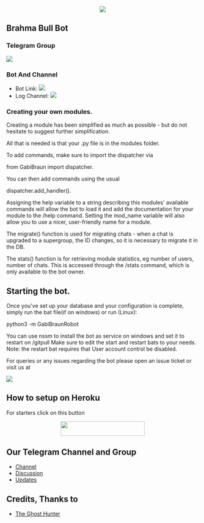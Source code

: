 <p align="center">
  <img src="https://telegra.ph/file/aa1b3e93ee59f6221d4e3.jpg">
</p>

## Brahma Bull Bot 

### Telegram Group
<p align="left">
<a href="https://telegram.dog/BrahmaBullchat" alt="Telegram!"> <img src="https://aleen42.github.io/badges/src/telegram.svg" /> </a>

### Bot And Channel 
* Bot Link:  <a href="http://telegram.dog/Brahmabullbot" alt="Brama Bull"> <img src="https://img.shields.io/badge/%F0%9F%A4%96%20-Brahmabull-blue" /> </a>
* Log Channel: <a  href="https://telegram.dog/BrahmaBulllogs" alt="Bot Logs"> <img  src="https://img.shields.io/badge/%F0%9F%92%A1-Brahmabull%20Log%20Channel-9cf" /> </a>

### Creating your own modules.

Creating a module has been simplified as much as possible - but do not hesitate to suggest further simplification.

All that is needed is that your .py file is in the modules folder.

To add commands, make sure to import the dispatcher via

from GabiBraun  import dispatcher.

You can then add commands using the usual

dispatcher.add_handler().

Assigning the help variable to a string describing this modules' available
commands will allow the bot to load it and add the documentation for
your module to the /help command. Setting the mod_name variable will also allow you to use a nicer, user-friendly name for a module.

The migrate() function is used for migrating chats - when a chat is upgraded to a supergroup, the ID changes, so 
it is necessary to migrate it in the DB.

The stats() function is for retrieving module statistics, eg number of users, number of chats. This is accessed 
through the /stats command, which is only available to the bot owner.

## Starting the bot.

Once you've set up your database and your configuration is complete, simply run the bat file(if on windows) or run (Linux):

python3 -m GabiBraunRobot

You can use nssm to install the bot as service on windows and set it to restart on /gitpull 
Make sure to edit the start and restart bats to your needs. 
Note: the restart bat requires that User account control be disabled.

For queries or any issues regarding the bot please open an issue ticket or visit us at <p align="left">
<a href="https://telegram.dog/BrahmaBullchat" alt="Telegram!"> <img src="https://aleen42.github.io/badges/src/telegram.svg" /> </a>

## How to setup on Heroku 
For starters click on this button 

<p align="center"><a href="https://heroku.com/deploy?template=https://github.com/legendmybabybot/king_mangement_bot"> <img src="https://img.shields.io/badge/Deploy%20To%20Heroku-black?style=for-the-badge&logo=heroku" width="220" height="38.45"/></a></p>


## Our Telegram Channel and Group

* [Channel](https://t.me/legend_king_mangement_bot)
* [Discussion](https://t.me/legend_mangement_support)
* [Updates](https://t.me/legend_king_mangement_bot)

## Credits, Thanks to
*   [The Ghost Hunter](https://telegram.dog/The_Ghost_Hunter)
